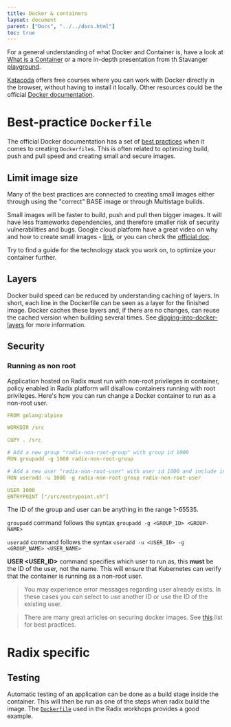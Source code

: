 ```yaml
---
title: Docker & containers
layout: document
parent: ["Docs", "../../docs.html"]
toc: true
---
```


For a general understanding of what Docker and Container is, have a look at [What is a Container](https://www.docker.com/resources/what-container) or a more in-depth presentation from th Stavanger [playground](https://github.com/equinor/playground-stavanger/tree/master/docker-basic).

[Katacoda](https://www.katacoda.com/) offers free courses where you can work with Docker directly in the browser, without having to install it locally. Other resources could be the official [Docker documentation](https://docs.docker.com/).

# Best-practice `Dockerfile`

The official Docker documentation has a set of [best practices](https://docs.docker.com/develop/develop-images/dockerfile_best-practices/) when it comes to creating `Dockerfile`s. This is often related to optimizing build, push and pull speed and creating small and secure images.

## Limit image size

Many of the best practices are connected to creating small images either through using the "correct" BASE image or through Multistage builds.

Small images will be faster to build, push and pull then bigger images. It will have less frameworks dependencies, and therefore smaller risk of security vulnerabilities and bugs. Google cloud platform have a great video on why and how to create small images - [link](https://www.youtube.com/watch?v=wGz_cbtCiEA&list=PLIivdWyY5sqL3xfXz5xJvwzFW_tlQB_GB&index=2), or you can check the [official doc](https://docs.docker.com/develop/develop-images/multistage-build/).

Try to find a guide for the technology stack you work on, to optimize your container further.

## Layers

Docker build speed can be reduced by understanding caching of layers. In short, each line in the Dockerfile can be seen as a layer for the finished image. Docker caches these layers and, if there are no changes, can reuse the cached version when building several times. See [digging-into-docker-layers](https://medium.com/@jessgreb01/digging-into-docker-layers-c22f948ed612) for more information.

## Security


### Running as non root

Application hosted on Radix must run with non-root privileges in container, policy enabled in Radix platform will disallow containers running with root privileges. Here's how you can run change a Docker container to run as a non-root user.

```yaml
FROM golang:alpine

WORKDIR /src

COPY . /src

# Add a new group "radix-non-root-group" with group id 1000 
RUN groupadd -g 1000 radix-non-root-group

# Add a new user "radix-non-root-user" with user id 1000 and include in the above group
RUN useradd -u 1000 -g radix-non-root-group radix-non-root-user

USER 1000
ENTRYPOINT ["/src/entrypoint.sh"]
```

The ID of the group and user can be anything in the range 1-65535. 

`groupadd` command follows the syntax `groupadd -g <GROUP_ID> <GROUP-NAME>`

`useradd` command follows the syntax `useradd -u <USER_ID> -g <GROUP_NAME> <USER_NAME>`



 **USER <USER_ID>** command specifies which user to run as, this **must** be the ID of the user, not the name. This will ensure that Kubernetes can verify that the container is running as a non-root user.

> You may experience error messages regarding user already exists. In these cases you can select to use another ID or use the ID of the existing user. 


> There are many great articles on securing docker images. See [this](https://www.wintellect.com/security-best-practices-for-docker-images/) list for best practices.

# Radix specific

## Testing

Automatic testing of an application can be done as a build stage inside the container. This will then be run as one of the steps when radix build the image. The [`Dockerfile`](https://github.com/equinor/radix-example-scenario-docker-multistage-with-test/blob/master/Dockerfile) used in the Radix workhops provides a good example.

